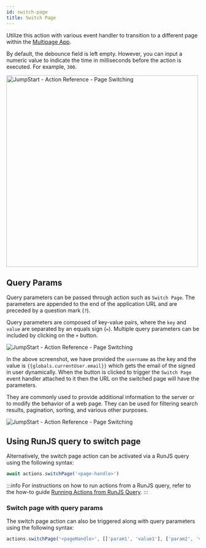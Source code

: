 ```yaml
---
id: switch-page
title: Switch Page
---
```


Utilize this action with various event handler to transition to a different page within the [Multipage App](/docs/tutorial/pages).

By default, the debounce field is left empty. However, you can input a numeric value to indicate the time in milliseconds before the action is executed. For example, `300`.

<div style={{textAlign: 'center'}}>

<img className="screenshot-full" src="/img/actions/page/switchpage2.png" alt="JumpStart - Action Reference - Page Switching" width="500"/>

</div>

## Query Params

Query parameters can be passed through action such as `Switch Page`. The parameters are appended to the end of the application URL and are preceded by a question mark (`?`). 

Query parameters are composed of key-value pairs, where the `key` and `value` are separated by an equals sign (`=`). Multiple query parameters can be included by clicking on the `+` button.

<div style={{textAlign: 'center'}}>

<img className="screenshot-full" src="/img/actions/page/queryparam1.png" alt="JumpStart - Action Reference - Page Switching"/>

</div>

In the above screenshot, we have provided the `username` as the key and the value is `{{globals.currentUser.email}}` which gets the email of the signed in user dynamically. When the button is clicked to trigger the `Switch Page` event handler attached to it then the URL on the switched page will have the parameters.

They are commonly used to provide additional information to the server or to modify the behavior of a web page. They can be used for filtering search results, pagination, sorting, and various other purposes.

<div style={{textAlign: 'center'}}>

<img className="screenshot-full" src="/img/actions/page/queryparam2.png" alt="JumpStart - Action Reference - Page Switching"/>

</div>

## Using RunJS query to switch page

Alternatively, the switch page action can be activated via a RunJS query using the following syntax:
```js
await actions.switchPage('<page-handle>')
```

:::info
For instructions on how to run actions from a RunJS query, refer to the how-to guide [Running Actions from RunJS Query](/docs/how-to/run-actions-from-runjs).
:::

### Switch page with query params

The switch page action can also be triggered along with query parameters using the following syntax:

```js
actions.switchPage('<pageHandle>', [['param1', 'value1'], ['param2', 'value2']])
```


